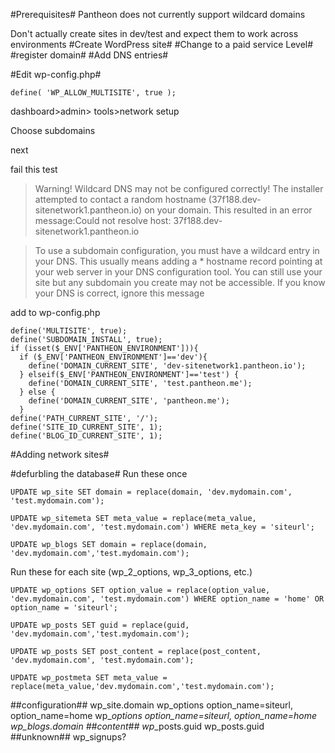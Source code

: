 #Prerequisites#
Pantheon does not currently support wildcard domains

Don't actually create sites in dev/test and expect them to work across environments
#Create WordPress site#
#Change to a paid service Level#
#register domain#
#Add DNS entries#

#Edit wp-config.php#
```
define( 'WP_ALLOW_MULTISITE', true );
```

dashboard>admin> tools>network setup

Choose subdomains

next

fail this test

>Warning! Wildcard DNS may not be configured correctly!
>The installer attempted to contact a random hostname (37f188.dev-sitenetwork1.pantheon.io) on your domain. This resulted in an error message:Could not resolve host: 37f188.dev-sitenetwork1.pantheon.io

>To use a subdomain configuration, you must have a wildcard entry in your DNS. This usually means adding a * hostname record pointing at your web server in your DNS configuration tool.
>You can still use your site but any subdomain you create may not be accessible. If you know your DNS is correct, ignore this message


add to wp-config.php
```
define('MULTISITE', true);
define('SUBDOMAIN_INSTALL', true);
if (isset($_ENV['PANTHEON_ENVIRONMENT'])){
  if ($_ENV['PANTHEON_ENVIRONMENT']=='dev'){
    define('DOMAIN_CURRENT_SITE', 'dev-sitenetwork1.pantheon.io');
  } elseif($_ENV['PANTHEON_ENVIRONMENT']=='test') {
    define('DOMAIN_CURRENT_SITE', 'test.pantheon.me');
  } else {
    define('DOMAIN_CURRENT_SITE', 'pantheon.me');
  }
define('PATH_CURRENT_SITE', '/');
define('SITE_ID_CURRENT_SITE', 1);
define('BLOG_ID_CURRENT_SITE', 1);
```
#Adding network sites#

#defurbling the database#
Run these once
```
UPDATE wp_site SET domain = replace(domain, 'dev.mydomain.com', 'test.mydomain.com');

UPDATE wp_sitemeta SET meta_value = replace(meta_value, 'dev.mydomain.com', 'test.mydomain.com') WHERE meta_key = 'siteurl';

UPDATE wp_blogs SET domain = replace(domain, 'dev.mydomain.com','test.mydomain.com');
```

Run these for each site (wp_2_options, wp_3_options, etc.)
```
UPDATE wp_options SET option_value = replace(option_value, 'dev.mydomain.com', 'test.mydomain.com') WHERE option_name = 'home' OR option_name = 'siteurl';

UPDATE wp_posts SET guid = replace(guid, 'dev.mydomain.com','test.mydomain.com');

UPDATE wp_posts SET post_content = replace(post_content, 'dev.mydomain.com', 'test.mydomain.com');

UPDATE wp_postmeta SET meta_value = replace(meta_value,'dev.mydomain.com','test.mydomain.com');

```
##configuration##
wp_site.domain
wp_options option_name=siteurl, option_name=home
wp_*_options option_name=siteurl, option_name=home
wp_blogs.domain
##content##
wp_*_posts.guid
wp_posts.guid
##unknown##
wp_signups?
